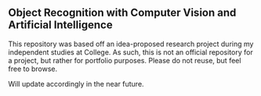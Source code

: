 ## Object Recognition with Computer Vision and Artificial Intelligence 
This repository was based off an idea-proposed research project during my independent studies at College.
As such, this is not an official repository for a project, but rather for portfolio purposes. Please do not reuse, but feel free to browse.

Will update accordingly in the near future.
